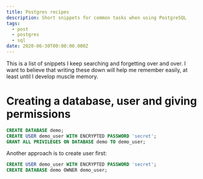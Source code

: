 ```yaml
---
title: Postgres recipes
description: Short snippets for common tasks when using PostgreSQL
tags:
  - post
  - postgres
  - sql
date: 2020-06-30T00:00:00.000Z
---
```

This is a list of snippets I keep searching and forgetting over and over. I want to believe that writing these down will help me remember easily, at least until I develop muscle memory.

# Creating a database, user and giving permissions

```sql
CREATE DATABASE demo;
CREATE USER demo_user WITH ENCRYPTED PASSWORD 'secret';
GRANT ALL PRIVILEGES ON DATABASE demo TO demo_user;
```

Another approach is to create user first:

```sql
CREATE USER demo_user WITH ENCRYPTED PASSWORD 'secret';
CREATE DATABASE demo OWNER demo_user;
```


